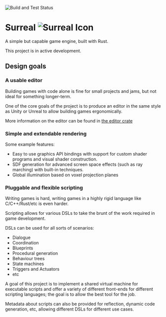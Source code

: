 ![Build and Test Status](https://github.com/mattkleiny/surreal-rust/workflows/Build%20and%20Test/badge.svg)

# Surreal ![Surreal Icon](./surreal.ico)

A simple but capable game engine, built with Rust.

This project is in active development.

## Design goals

### A usable editor

Building games with code alone is fine for small projects and jams, but not
ideal for something longer-term.

One of the core goals of the project is to produce an editor in the same style
as Unity or Unreal to allow building games ergonomically.

More information on the editor can be found in [the editor crate](./editor)

### Simple and extendable rendering

Some example features:
* Easy to use graphics API bindings with support for custom shader programs and visual shader construction.
* SDF generation for advanced screen space effects (such as ray marching) with built-in techniques.
* Global illumination based on voxel projection planes

### Pluggable and flexible scripting

Writing games is hard, writing games in a highly rigid language like C/C++/Rust/etc is even harder.

Scripting allows for various DSLs to take the brunt of the work required in game development.

DSLs can be used for all sorts of scenarios:

* Dialogue
* Coordination
* Blueprints
* Procedural generation
* Behaviour trees
* State machines
* Triggers and Actuators
* etc

A goal of this project is to implement a shared virtual machine for executable scripts and offer a variety of different front-ends for different scripting languages; the goal is to allow the best tool for the job.

Metadata about scripts can also be provided for reflection, dynamic code generation, etc, allowing different DSLs for different use cases.
